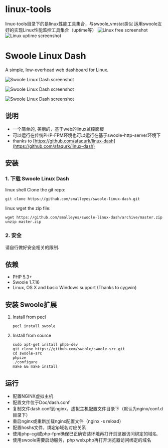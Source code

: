 # linux-tools
linux-tools目录下的是linux性能工具集合，与swoole_vmstat类似
运用swoole友好的实现Linux性能监控工具集合（uptime等）
![Linux free screenshot](https://raw.githubusercontent.com/smalleyes/swoole-linux-dash/master/linux-tools/free/doc/free.png)
![Linux uptime screenshot](https://raw.githubusercontent.com/smalleyes/swoole-linux-dash/master/linux-tools/uptime/doc/uptime.png)

# Swoole Linux Dash

A simple, low-overhead web dashboard for Linux.

![Swoole Linux Dash screenshot](https://raw.githubusercontent.com/smalleyes/swoole-linux-dash/master/Doc/cmd.png)

![Swoole Linux Dash screenshot](https://raw.githubusercontent.com/smalleyes/swoole-linux-dash/master/Doc/dash1.png)

![Swoole Linux Dash screenshot](https://raw.githubusercontent.com/smalleyes/swoole-linux-dash/master/Doc/dash3.png)

## 说明
* 一个简单的, 美丽的，基于web的linux监控面板
* 可以运行在传统PHP-FPM环境也可以运行在基于swoole-http-server环境下
* thanks to [https://github.com/afaqurk/linux-dash](https://github.com/afaqurk/linux-dash)

## 安装

### 1. 下载 Swoole Linux Dash

linux shell Clone the git repo: 
```
git clone https://github.com/smalleyes/swoole-linux-dash.git
```
linux wget the zip file:
```
wget https://github.com/smalleyes/swoole-linux-dash/archive/master.zip
unzip master.zip
```
### 2. 安全
请自行做好安全相关的限制.

## 依赖

* PHP 5.3+
* Swoole 1.7.16
* Linux, OS X and basic Windows support (Thanks to cygwin)

## 安装 Swoole扩展

1. Install from pecl
    
    ```
    pecl install swoole
    ```

2. Install from source

    ```
    sudo apt-get install php5-dev
    git clone https://github.com/swoole/swoole-src.git
    cd swoole-src
    phpize
    ./configure
    make && make install
    ```
## 运行

* 配置NGINX虚拟主机
* 配置文件位于Doc/dash.conf
* 复制文件dash.conf到nginx，虚拟主机配置文件目录下（默认为nginx/conf.d目录下）
* 重启nginx或重新加载nginx配置文件（nginx -s reload）
* 配置hoshs文件，绑定ip域名对应关系
* 使用php-cgi或php-fpm确保已正确安装环境再打开浏览器访问绑定的域名.
* 使用swoole需要启动服务，php web.php再打开浏览器访问绑定的域名
